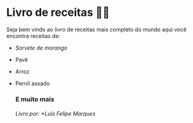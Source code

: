 # Livro de receitas :man_cook:

Seja bem vindo ao livro de receitas mais completo do mundo aqui você encontra receitas de:

- *Sorvete de morango* 

- Pavê 

- Arroz

- Pernil assado 

  ### E muito mais

  ###### Livro por: **Luís Felipe Marques*

  

  

  

  